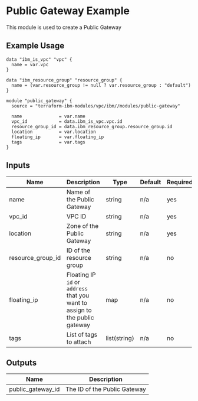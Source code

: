 # Public Gateway Example

This module is used to create a Public Gateway

## Example Usage
```
data "ibm_is_vpc" "vpc" {
  name = var.vpc
}

data "ibm_resource_group" "resource_group" {
  name = (var.resource_group != null ? var.resource_group : "default")
}

module "public_gateway" {
  source = "terraform-ibm-modules/vpc/ibm//modules/public-gateway"

  name              = var.name
  vpc_id            = data.ibm_is_vpc.vpc.id
  resource_group_id = data.ibm_resource_group.resource_group.id
  location          = var.location
  floating_ip       = var.floating_ip
  tags              = var.tags
}
```

<!-- BEGINNING OF PRE-COMMIT-TERRAFORM DOCS HOOK -->

## Inputs

| Name                              | Description                                           | Type   | Default | Required |
|-----------------------------------|-------------------------------------------------------|--------|---------|----------|
| name | Name of the Public Gateway | string | n/a | yes |
| vpc\_id | VPC ID | string | n/a | yes |
| location | Zone of the Public Gateway  | string | n/a | yes |
| resource\_group\_id | ID of the resource group | string | n/a | no |
| floating\_ip | Floating IP `id` or `address` that you want to assign to the public gateway | map | n/a | no |
| tags | List of tags to attach  | list(string) | n/a | no |

## Outputs

| Name | Description |
|------|-------------|
| public\_gateway\_id | The ID of the Public Gateway |

<!-- END OF PRE-COMMIT-TERRAFORM DOCS HOOK -->
